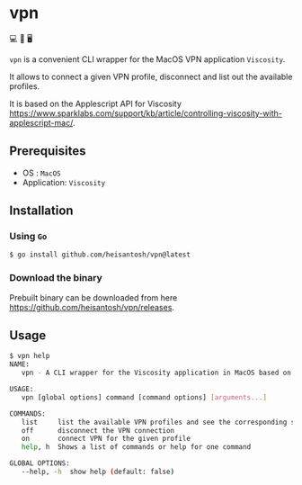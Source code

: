 # vpn

💻 🔑 🖥️ 

`vpn` is a convenient CLI wrapper for the MacOS VPN application `Viscosity`.

It allows to connect a given VPN profile, disconnect and list out the available profiles.

It is based on the Applescript API for Viscosity https://www.sparklabs.com/support/kb/article/controlling-viscosity-with-applescript-mac/.

## Prerequisites
* OS : `MacOS`
* Application: `Viscosity`

## Installation
### Using `Go`
```bash
$ go install github.com/heisantosh/vpn@latest
```

### Download the binary
Prebuilt binary can be downloaded from here https://github.com/heisantosh/vpn/releases.

## Usage
```bash
$ vpn help
NAME:
   vpn - A CLI wrapper for the Viscosity application in MacOS based on the Applescript API.

USAGE:
   vpn [global options] command [command options] [arguments...]

COMMANDS:
   list     list the available VPN profiles and see the corresponding states
   off      disconnect the VPN connection
   on       connect VPN for the given profile
   help, h  Shows a list of commands or help for one command

GLOBAL OPTIONS:
   --help, -h  show help (default: false)

```